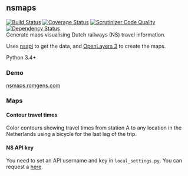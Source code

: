 ## nsmaps

[![Build Status](https://travis-ci.org/bartromgens/nsmaps.svg?branch=master)](https://travis-ci.org/bartromgens/nsmaps)
[![Coverage Status](https://coveralls.io/repos/github/bartromgens/nsmaps/badge.svg?branch=master)](https://coveralls.io/github/bartromgens/nsmaps?branch=master)
[![Scrutinizer Code Quality](https://scrutinizer-ci.com/g/bartromgens/nsmaps/badges/quality-score.png?b=master)](https://scrutinizer-ci.com/g/bartromgens/nsmaps/?branch=master)
[![Dependency Status](https://gemnasium.com/bartromgens/nsmaps.svg)](https://gemnasium.com/bartromgens/nsmaps)  
Generate maps visualising Dutch railways (NS) travel information. 

Uses [nsapi](https://github.com/aquatix/ns-api) to get the data, and [OpenLayers 3](https://github.com/openlayers/ol3) to create the maps. 

Python 3.4+

### Demo

[nsmaps.romgens.com](http://nsmaps.romgens.com)

### Maps

#### Contour travel times

Color contours showing travel times from station A to any location in the Netherlands using a bicycle for the last leg of the trip. 

#### NS API key 

You need to set an API username and key in `local_settings.py`. 
You can request a [here](http://www.ns.nl/en/travel-information/ns-api).
